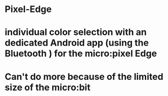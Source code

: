 # Pixel-Edge


# individual color selection with an dedicated Android app (using the Bluetooth ) for the micro:pixel Edge

# Can't do more because of the limited size of the  micro:bit
